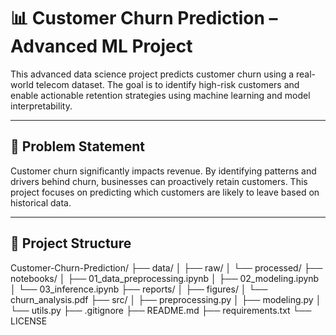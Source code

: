 # 📊 Customer Churn Prediction – Advanced ML Project

This advanced data science project predicts customer churn using a real-world telecom dataset. The goal is to identify high-risk customers and enable actionable retention strategies using machine learning and model interpretability.

---

## 📌 Problem Statement

Customer churn significantly impacts revenue. By identifying patterns and drivers behind churn, businesses can proactively retain customers. This project focuses on predicting which customers are likely to leave based on historical data.

---

## 📂 Project Structure

Customer-Churn-Prediction/
├── data/
│ ├── raw/
│ └── processed/
├── notebooks/
│ ├── 01_data_preprocessing.ipynb
│ ├── 02_modeling.ipynb
│ └── 03_inference.ipynb
├── reports/
│ ├── figures/
│ └── churn_analysis.pdf
├── src/
│ ├── preprocessing.py
│ ├── modeling.py
│ └── utils.py
├── .gitignore
├── README.md
├── requirements.txt
└── LICENSE
